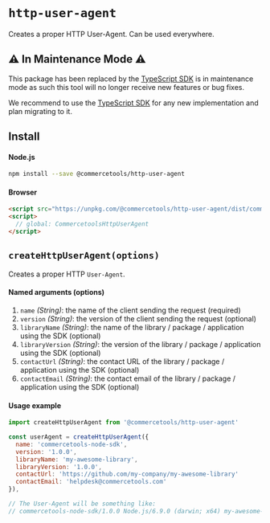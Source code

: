 # `http-user-agent`

Creates a proper HTTP User-Agent. Can be used everywhere.

## ⚠️ In Maintenance Mode ⚠️

This package has been replaced by the <a href="https://docs.commercetools.com/sdk/typescript-sdk">TypeScript SDK</a> is in maintenance mode as such this tool will no longer receive new features or bug fixes.

We recommend to use the <a href="https://docs.commercetools.com/sdk/typescript-sdk">TypeScript SDK</a> for any new implementation and plan migrating to it.

## Install

#### Node.js

```bash
npm install --save @commercetools/http-user-agent
```

#### Browser

```html
<script src="https://unpkg.com/@commercetools/http-user-agent/dist/commercetools-http-user-agent.umd.min.js"></script>
<script>
  // global: CommercetoolsHttpUserAgent
</script>
```

## `createHttpUserAgent(options)`

Creates a proper HTTP `User-Agent`.

#### Named arguments (options)

1.  `name` _(String)_: the name of the client sending the request (required)
2.  `version` _(String)_: the version of the client sending the request (optional)
3.  `libraryName` _(String)_: the name of the library / package / application using the SDK (optional)
4.  `libraryVersion` _(String)_: the version of the library / package / application using the SDK (optional)
5.  `contactUrl` _(String)_: the contact URL of the library / package / application using the SDK (optional)
6.  `contactEmail` _(String)_: the contact email of the library / package / application using the SDK (optional)

#### Usage example

```js
import createHttpUserAgent from '@commercetools/http-user-agent'

const userAgent = createHttpUserAgent({
  name: 'commercetools-node-sdk',
  version: '1.0.0',
  libraryName: 'my-awesome-library',
  libraryVersion: '1.0.0',
  contactUrl: 'https://github.com/my-company/my-awesome-library'
  contactEmail: 'helpdesk@commercetools.com'
}),

// The User-Agent will be something like:
// commercetools-node-sdk/1.0.0 Node.js/6.9.0 (darwin; x64) my-awesome-library/1.0.0 (+https://github.com/my-company/my-awesome-library; +helpdesk@commercetools.com)
```
